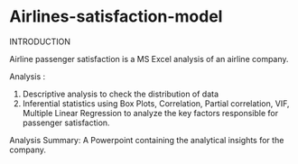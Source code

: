 # Airlines-satisfaction-model
INTRODUCTION

Airline passenger satisfaction is a MS Excel analysis of an airline company.

Analysis :
1. Descriptive analysis to check the distribution of data 
2. Inferential statistics using Box Plots, Correlation, Partial correlation, VIF, Multiple Linear Regression to analyze the key factors responsible for passenger satisfaction.

Analysis Summary:
A Powerpoint containing the analytical insights for the company.
